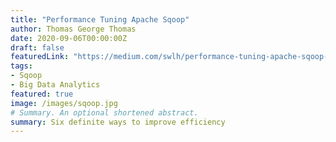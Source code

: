 ```yaml
---
title: "Performance Tuning Apache Sqoop"
author: Thomas George Thomas
date: 2020-09-06T00:00:00Z
draft: false
featuredLink: "https://medium.com/swlh/performance-tuning-apache-sqoop-512242a58df5"
tags:
- Sqoop
- Big Data Analytics
featured: true
image: /images/sqoop.jpg
# Summary. An optional shortened abstract.
summary: Six definite ways to improve efficiency
---
```

